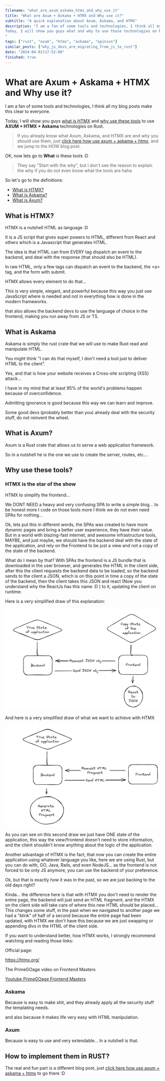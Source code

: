 ```yaml
---
filename: "what_are_axum_askama_htmx_and_why_use_it"
title: "What are Axum + Askama + HTMX and Why use it?"
subtitle: "A quick explanation about Axum, Askama, and HTMX"
description: "I am a fan of some tools and technologies, I think all my blog posts make this clear to everyone.
Today, I will show you guys what and why to use those technologies on Rust.
"
tags: ["rust", "axum", "htmx", "askama", "opinion"]
similar_posts: ["why_js_devs_are_migrating_from_js_to_rust"]
date: "2024-04-01t17:52:00"
finished: true
---
```


# What are Axum + Askama + HTMX and Why use it?

I am a fan of some tools and technologies, I think all my blog posts make this clear to everyone.

Today, I will show you guys [what is HTMX](#what-is-htmx) and [why use these tools](#why-use-these-tools) to use **AXUM + HTMX + Askama** technologies on Rust.

> If you already know what Axum, Askama, and HTMX are and why you should use them, just [click here how use axum + askama + htmx](/blog/how_use_axum_askama_htmx), and we jump to the HOW blog post.

OK, now lets go to **What** is these tools :D 

> They say "Start with the why", but I don't see the reason to explain the why if you do not even know what the tools are haha

So let's go to the definitions:
- [What is HTMX?](#what-is-htmx)
- [What is Askama?](#what-is-askama)
- [What is Axum?](#what-is-axum)

## <a name="what-is-htmx"></a> What is HTMX?
HTMX is a nutshell HTML as language :D

It is a JS script that gives super powers to HTML, different from React and others which is a Javascript that generates HTML.

The idea is that HTML can from EVERY tag dispatch an event to the backend, and deal with the response (that should also be HTML).

In raw HTML, only a few tags can dispatch an event to the backend, the \<a\> tag, and the form with submit.

HTMX allows every element to do that...

This is very simple, elegant, and powerful because this way you just use JavaScript where is needed and not in everything how is done in the modern frameworks.

that also allows the backend devs to use the language of choice in the frontend, making you run away from JS or TS.

## <a name="what-is-askama"></a> What is Askama
Askama is simply the rust crate that we will use to make Rust read and manipulate HTML.

You might think "I can do that myself, I don't need a tool just to deliver HTML to the client".

Yes, and that is how your website receives a Cross-site scripting (XSS) attack...

I have in my mind that at least 95% of the world's problems happen because of overconfidence.

Admitting ignorance is good because this way we can learn and improve.

Some good devs (probably better than you) already deal with the security stuff, do not reinvent the wheel.

## <a name="what-is-axum"></a> What is Axum?
Axum is a Rust crate that allows us to serve a web application framework.

So in a nutshell he is the one we use to create the server, routes, etc...

## <a name="why-use-these-tools"></a> Why use these tools?

### HTMX is the star of the show

HTMX to simplify the frontend...

We DONT NEED a heavy and very confusing SPA to write a simple blog... to be honest more I code on those tools more I think we do not even need SPAs for nothing...

Ok, lets put this in different words, the SPAs was created to have more dynamic pages and bring a better user experience, they have their value. But in a world with blazing-fast internet, and awesome infrastructure tools, MAYBE, and just maybe, we should have the backend deal with the state of the application, and rely on the Frontend to be just a view and not a copy of the state of the backend.

What do I mean by that? With SPAs the frontend is a JS bundle that is downloaded in the user browser, and generates the HTML in the client side, after this the client requests the backend data to be loaded, so the backend sends to the client a JSON, which is on this point in time a copy of the state of the backend, then the client takes this JSON and react (Now you understand why the ReactJs has this name :D ) to it, updating the client on runtime. 

Here is a very simplified draw of this explanation: 

![spa exemple](/assets/spa_draw_exemple.png)

And here is a very simplified draw of what we want to achieve with HTMX

![htmx exemple](/assets/htmx_exemple.png)

As you can see on this second draw we just have ONE state of the application, this way the view/frontend doesn't need to store information, and the client shouldn't know anything about the logic of the application.

Another advantage of HTMX is the fact, that now you can create the entire application using whatever language you like, here we are using Rust, but you can do with, GO, Java, Rails, and even NodeJS... as the frontend is not forced to be only JS anymore, you can use the backend of your preference.

Ok, but that is exactly how it was in the past, so we are just backing to the old days right?

Kinda... the difference here is that with HTMX you don't need to render the entire page, the backend will just send an HTML fragment, and the HTMX on the client side will take care of where this new HTML should be placed... This changes some stuff, in the past when we navigated to another page we had a "blink" of half of a second because the entire page had been updated, with HTMX we don't have this because we are just swapping or appending divs in the HTML of the client side.

If you want to understand better, how HTMX works, I strongly recommend watching and reading those links:

Official page:

<a href="https://htmx.org/" target="_blank">https://htmx.org/</a>

The PrimeGOage video on Frontend Masters


<a href="https://www.youtube.com/watch?v=SZ0nR3QHebM" target="_blank">
Youtube PrimeGOage Frontend Masters
</a>

### Askama
Because is easy to make shit, and they already apply all the security stuff the templating needs.

and also because it makes life very easy with HTML manipulation.

### Axum
Because is easy to use and very extendable... In a nutshell is that.

## How to implement them in RUST?

The real and fun part is a different blog post, just [click here how use axum + askama + htmx](/blog/how_use_axum_askama_htmx) to go there :D




